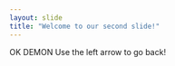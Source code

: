 ```yaml
---
layout: slide
title: "Welcome to our second slide!"
---
```

OK DEMON
Use the left arrow to go back!
